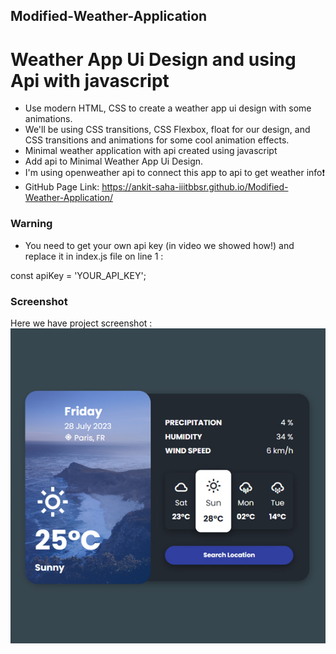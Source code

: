 ## Modified-Weather-Application
# Weather App Ui Design and using Api with javascript
- Use modern HTML, CSS to create a weather app ui design with some animations.
- We'll be using CSS transitions, CSS Flexbox, float for our design, and CSS  transitions and animations for some cool animation effects.
- Minimal weather application with api created using javascript
- Add api to Minimal Weather App Ui Design.
- I'm using openweather api to connect this app to api to get weather info❗️
- GitHub Page Link: https://ankit-saha-iiitbbsr.github.io/Modified-Weather-Application/

### Warning
- You need to get your own api key (in video we showed how!) and replace it in index.js file on line 1 :

const apiKey = 'YOUR_API_KEY';

### Screenshot
Here we have project screenshot :
![screenshot1](screenshot.jpg)
